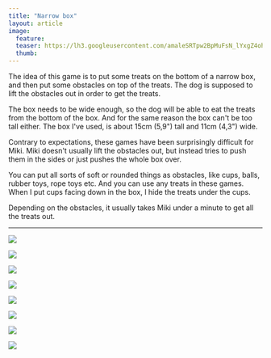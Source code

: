 ```yaml
---
title: "Narrow box"
layout: article
image:
  feature:
  teaser: https://lh3.googleusercontent.com/amaleSRTpw2BpMuFsN_lYxgZ4ohCjx2RdpoaP_rx5kYmcPxNBcsxICWKsM1fn3PF_wzBHJTi4AUmmuswRuwG5sgmN-s74113CvSxHlmzOYCeDPZTPkZB8KUojee6vHY0oMw2hVMJpVQQXidhXBK8fA7ghupCiwfvIHzHrH77fNEfnFzKq_De4sDYfbBsasgNKqWfl-SCHQpkg3BXXdbiDpGKuoshfWzOZWop4q2WEiOrMLJcjpzlVe_LtIrGhmIpISnVwJfSeJvCwr6abJ_-ScAmrpDI_MXhMS2RBCNyBzxOftSxcqUlLly8KEHEQXql2Qp8wC0ihNj5DQoMiP25A9yKTaui5-DeOMS1JXDcw5hyMOpV01cHgQYhJGV8mO8XRVbVRDXj86GqjB-a0l9PUMpM179Vnt_Z9xccLZRWewK_RUrmfjWZqeqiZ3MvglnG6iKDGN7dIolpuiwm2ris0nZEfaUzU0_ICOc9cjTnRAJIDPyfsw1AUaGbPfzj8UeaVViaw1CO1BOWzAtROjSMhcUX1LrVgUopS29CV5De_TQ=w245
  thumb:
---
```


The idea of this game is to put some treats on the bottom of a narrow box, and then put some obstacles on top of the treats. The dog is supposed to lift the obstacles out in order to get the treats.

The box needs to be wide enough, so the dog will be able to eat the treats from the bottom of the box. And for the same reason the box can't be too tall either. The box I've used, is about 15cm (5,9") tall and 11cm (4,3") wide.

Contrary to expectations, these games have been surprisingly difficult for Miki. Miki doesn't usually lift the obstacles out, but instead tries to push them in the sides or just pushes the whole box over.

You can put all sorts of soft or rounded things as obstacles, like cups, balls, rubber toys, rope toys etc. And you can use any treats in these games. When I put cups facing down in the box, I hide the treats under the cups.

Depending on the obstacles, it usually takes Miki under a minute to get all the treats out.

---

[![](https://lh3.googleusercontent.com/ZLEbj604QB44QDm_nuCJMvptw1PMQv0_M6wtfiC8rPkXeimF6Y1NRc_jrEEx24Zrnnk_npPMgaJFhrbSjAw8DnyehUX0BzUXTw9idkQWpf1x-T7Ybkuf1n-ofNXh2aG4n2rq23tEB8O5ASfniDzzZmeB4PP4NPqVEk8vV-LviuqtevfAtaNd774eUPXmRT9xVmhJ6Cosaq7cpuPoGaECfb3rRqoSrJIwa2-Y-cMX_nQL6RdQCVyqIURrOQxlCcY7f_mh6cAPBH0QeH41UT0NcVHl3ClIqL6X8fIcuue9kg7_uf0ytYemoezKPDQpiomNOlOx8oY7z1ihPzDK50ThYbiSB2ZOyqr7iLjuITkwcKdWOjAC-dL7HRxGLRs9oeEF9WQO0ovhRIT5j8XrtcfPLAUJeCDToZ5SZKT-8pgSHDH_mOthYpEjWDh9vllXKMkJ_6lF41wIThlq6Fi_2jeg3VQf4J8uWTIjKo7ge1oU_7RMaWAaofLMe-Lz1RzY7VMVP6podrgxWrBSWWwYDFSdop63WS-T2qDJjmigsU17Fp0=w800)](https://lh3.googleusercontent.com/ZLEbj604QB44QDm_nuCJMvptw1PMQv0_M6wtfiC8rPkXeimF6Y1NRc_jrEEx24Zrnnk_npPMgaJFhrbSjAw8DnyehUX0BzUXTw9idkQWpf1x-T7Ybkuf1n-ofNXh2aG4n2rq23tEB8O5ASfniDzzZmeB4PP4NPqVEk8vV-LviuqtevfAtaNd774eUPXmRT9xVmhJ6Cosaq7cpuPoGaECfb3rRqoSrJIwa2-Y-cMX_nQL6RdQCVyqIURrOQxlCcY7f_mh6cAPBH0QeH41UT0NcVHl3ClIqL6X8fIcuue9kg7_uf0ytYemoezKPDQpiomNOlOx8oY7z1ihPzDK50ThYbiSB2ZOyqr7iLjuITkwcKdWOjAC-dL7HRxGLRs9oeEF9WQO0ovhRIT5j8XrtcfPLAUJeCDToZ5SZKT-8pgSHDH_mOthYpEjWDh9vllXKMkJ_6lF41wIThlq6Fi_2jeg3VQf4J8uWTIjKo7ge1oU_7RMaWAaofLMe-Lz1RzY7VMVP6podrgxWrBSWWwYDFSdop63WS-T2qDJjmigsU17Fp0=s0)

[![](https://lh3.googleusercontent.com/96oH82xwpEW3RFBeTktDkzaSCTwMQeC3d1td5csHO315nFGy6J68eAUom53zwvQQ3Vz4YBqohDHxgzZbXYtZPP-b8sKyTs7I6Anw7Hnkd4bePOuV0D9mCkAqQLNohnyiXR1RH3ZLh8j6BKpVFiMxnwberyYvmjGcRJGwSMkUahNazsPr_G73ZI2A0nFe_Oyj4Pgm_9zN8-_di3xWe9P1Qk9dxhUko_mNEBb52OidFEzoqebHl1jjYHFtEFWAwWMgCbFStTrupF0qkdm3X1gZWR-SspPhWmjdK4JkIpyyq6TVAeazoZoQdrD2ZqID5pFfQjmWr8op8r8WgV8RKmxstagqRyTxGLspVOG6yu2DUJLIBu_5nHbdNY2YYW5-pl1jLnyvUGGGH2XDtUosxB_0ph351vWH0MsV-HPShhb-f-WCXQITJYqO4jZovLMmyaan6t8cITNxkRZA_zLjvluguvuRsCmXKqwsHauqPFaI1Md477OXiCmfDzsWDZCxi_iqxs9nAjMWM_w9YyQhbPQdhnTltf9njboPIjcBJkoVGyY=w800)](https://lh3.googleusercontent.com/96oH82xwpEW3RFBeTktDkzaSCTwMQeC3d1td5csHO315nFGy6J68eAUom53zwvQQ3Vz4YBqohDHxgzZbXYtZPP-b8sKyTs7I6Anw7Hnkd4bePOuV0D9mCkAqQLNohnyiXR1RH3ZLh8j6BKpVFiMxnwberyYvmjGcRJGwSMkUahNazsPr_G73ZI2A0nFe_Oyj4Pgm_9zN8-_di3xWe9P1Qk9dxhUko_mNEBb52OidFEzoqebHl1jjYHFtEFWAwWMgCbFStTrupF0qkdm3X1gZWR-SspPhWmjdK4JkIpyyq6TVAeazoZoQdrD2ZqID5pFfQjmWr8op8r8WgV8RKmxstagqRyTxGLspVOG6yu2DUJLIBu_5nHbdNY2YYW5-pl1jLnyvUGGGH2XDtUosxB_0ph351vWH0MsV-HPShhb-f-WCXQITJYqO4jZovLMmyaan6t8cITNxkRZA_zLjvluguvuRsCmXKqwsHauqPFaI1Md477OXiCmfDzsWDZCxi_iqxs9nAjMWM_w9YyQhbPQdhnTltf9njboPIjcBJkoVGyY=s0)

[![](https://lh3.googleusercontent.com/Q6uMjws88v42gSM_xebvVYoSu-koxgE-BK0KToNjs50aPSNgnCPOAy2HjaJQ4xXiCicUXGjMsOc8kFS42cP2ALc7mvix8E85CfQwve8ul3yLK_-QHsWnclnVe5UAD4TEIs1WG7PklUiRR4kKL2gpsHUyH14ydhZJYPiSw_SRBEHvdqDHV0k5qwhmRWmUCkEugyM7i2mfHyCW1Rvy0UwE7tIRS8DAkmKsFcEBiuf1f-7m9VaPg42QVfuqo31MQjZsioywwdcKs5spCuIbpwGWFXRDZHcGPbrcERb4VNQC-wqWQLudBBA_etsaeXPgPRfSDphiv9LH2Y7NFAxNec2f9pZDlLzn6qVBEdRbT6NlqL1yYWl7D9ekAWfNZ4WUx0yLYSoBisDdo-TSZEsh845mZftnpw_VOXG7d5lCybSGk95hIWF_VvQm0ae5dcVHuNZPTR6IA-ddmGtlX0IyQ0oKvMPvh0ElwilqPAk9Kpk1_YLVY6XKqN3CrJhv7hd2b7p7Kp3jprozz2EvenVxFdp961pZI36vVAHyfRHdaD9CDS0=w800)](https://lh3.googleusercontent.com/Q6uMjws88v42gSM_xebvVYoSu-koxgE-BK0KToNjs50aPSNgnCPOAy2HjaJQ4xXiCicUXGjMsOc8kFS42cP2ALc7mvix8E85CfQwve8ul3yLK_-QHsWnclnVe5UAD4TEIs1WG7PklUiRR4kKL2gpsHUyH14ydhZJYPiSw_SRBEHvdqDHV0k5qwhmRWmUCkEugyM7i2mfHyCW1Rvy0UwE7tIRS8DAkmKsFcEBiuf1f-7m9VaPg42QVfuqo31MQjZsioywwdcKs5spCuIbpwGWFXRDZHcGPbrcERb4VNQC-wqWQLudBBA_etsaeXPgPRfSDphiv9LH2Y7NFAxNec2f9pZDlLzn6qVBEdRbT6NlqL1yYWl7D9ekAWfNZ4WUx0yLYSoBisDdo-TSZEsh845mZftnpw_VOXG7d5lCybSGk95hIWF_VvQm0ae5dcVHuNZPTR6IA-ddmGtlX0IyQ0oKvMPvh0ElwilqPAk9Kpk1_YLVY6XKqN3CrJhv7hd2b7p7Kp3jprozz2EvenVxFdp961pZI36vVAHyfRHdaD9CDS0=s0)

[![](https://lh3.googleusercontent.com/gQA43mPaqUb7v-VoDAMRuFERO3mYv1QiEj6JWYX_qyDFjKv1xgkJmrnVEBmxVywB2vebftIWIT-mUwKBTT3eYwn5Q7w6Us7rspDcBWdAeiuAbv3ifio8Mio5u5SPi-DRxI70s7tcyHgzZ3SzI4VCxS5m9zwsufznRhOFPnVOL1OlPBPYOZddjRBcDne8slTgXRTJhAb0ku6rNXkeh-oPLwMzHsKn5werhP_qGNq8q1EhJ6MODIxbVhfw-aMjc34EEHAE3pUYymVG3alDSbdAgaEj2umiC3d3ekjVVpI_DgLttce4gPQoF13TZhBYSMYLQH_bvUml3IVBL8VEMEfn3vC7ul7JoDc2Yfve1rJLoVP-_z36rYk73r8wmIgl1dDdudrHskH2UCzm8XoVWYWVWt0nlusoSGMQ10cSTl4SZRdPwiIJ2A6VVqKyLDSU_IAnUVzjol8b7I7oJ2saTq2Qjhar6W1MGaPc3IwfX3JQsxxMjs-11AWD7v3pmZadW99eo3SORSyEETbgaGIpCsX3dayoof6uGLPvc-MKbmlyGHI=w800)](https://lh3.googleusercontent.com/gQA43mPaqUb7v-VoDAMRuFERO3mYv1QiEj6JWYX_qyDFjKv1xgkJmrnVEBmxVywB2vebftIWIT-mUwKBTT3eYwn5Q7w6Us7rspDcBWdAeiuAbv3ifio8Mio5u5SPi-DRxI70s7tcyHgzZ3SzI4VCxS5m9zwsufznRhOFPnVOL1OlPBPYOZddjRBcDne8slTgXRTJhAb0ku6rNXkeh-oPLwMzHsKn5werhP_qGNq8q1EhJ6MODIxbVhfw-aMjc34EEHAE3pUYymVG3alDSbdAgaEj2umiC3d3ekjVVpI_DgLttce4gPQoF13TZhBYSMYLQH_bvUml3IVBL8VEMEfn3vC7ul7JoDc2Yfve1rJLoVP-_z36rYk73r8wmIgl1dDdudrHskH2UCzm8XoVWYWVWt0nlusoSGMQ10cSTl4SZRdPwiIJ2A6VVqKyLDSU_IAnUVzjol8b7I7oJ2saTq2Qjhar6W1MGaPc3IwfX3JQsxxMjs-11AWD7v3pmZadW99eo3SORSyEETbgaGIpCsX3dayoof6uGLPvc-MKbmlyGHI=s0)

[![](https://lh3.googleusercontent.com/pyezCu6zPs2Dgb375jWx6qqoUFf6nY17CaqKQpMxXxdOTlU3hSOjPyaZgDBbfA2eKA1bdoTZ8NpcaqXcE0-9-CV47gy8sx8kQXnC4CxnTa6T_4tmoXYRAqxXqG_SdLtQOKOhLWEnQZEWOadjIezajvC1xL3bLTIe4TliiQ6hLsz8fPsO9Xm6Ss1JeGTuxPWlq0HAIYpBugloEKK41_jHHdJaw_cu26-zKlFdZ5dJl4p16c9w3OqOsTOZ-UmN524FiFNcSL82mW0iDAZFSrhCmZYi1H1iAkbIWGdmbkBYKxUx3D9Fr7cYrCsFQreiTG3_Hm25rpleh1gCrR2afKlgIAjMUC3mEDA9FySOwux_zScaV2xDiyOcj5VdF6CmzxOmU5z_rZFgOqBhtds1kHjberf7VGDVcCJMW-6aWpmVWsg1rmEZuLkp0yuLMt0cDCuGWIr_oFdvO0nqZNG69Kykuj_BcmQ_xcAphbmVtpd7umlAJ_863ZV3Jwu8damEo9AYz4l2AOlcza6k7mrEfitrMa5PUj73iZ378e8utnZqv8U=w800)](https://lh3.googleusercontent.com/pyezCu6zPs2Dgb375jWx6qqoUFf6nY17CaqKQpMxXxdOTlU3hSOjPyaZgDBbfA2eKA1bdoTZ8NpcaqXcE0-9-CV47gy8sx8kQXnC4CxnTa6T_4tmoXYRAqxXqG_SdLtQOKOhLWEnQZEWOadjIezajvC1xL3bLTIe4TliiQ6hLsz8fPsO9Xm6Ss1JeGTuxPWlq0HAIYpBugloEKK41_jHHdJaw_cu26-zKlFdZ5dJl4p16c9w3OqOsTOZ-UmN524FiFNcSL82mW0iDAZFSrhCmZYi1H1iAkbIWGdmbkBYKxUx3D9Fr7cYrCsFQreiTG3_Hm25rpleh1gCrR2afKlgIAjMUC3mEDA9FySOwux_zScaV2xDiyOcj5VdF6CmzxOmU5z_rZFgOqBhtds1kHjberf7VGDVcCJMW-6aWpmVWsg1rmEZuLkp0yuLMt0cDCuGWIr_oFdvO0nqZNG69Kykuj_BcmQ_xcAphbmVtpd7umlAJ_863ZV3Jwu8damEo9AYz4l2AOlcza6k7mrEfitrMa5PUj73iZ378e8utnZqv8U=s0)

[![](https://lh3.googleusercontent.com/Jfx5WO2l094KuAfhsIRT4Kw55Aaty8FQOQPk6Qs1JO_a4hgwYibuGI7kuyDhW46BEFtIGaotQsJV12xUB6s4tic4C9IxHH1tiRx9UzNgXv9gHPH6kclabQhPXJbP3DWUS-93h05NA6rRXXn3gP2Ju8bP12XOu-Jy-BQ8fSf8_JGxWMoVkeprg_HWzYW82txIGcYX-ikv_F84TYhIU09mhmQ2wf1hdd1l9XkUYGpYABQ9c1xkJxgh3diqK9TvSyf-yPmlr9i2GjtnZi1_yENlLS1XwsBnSB1YWeUa_ON6dqHggProy28780gV5OokFz9xV7jRzizvQS5LPSa53dt8fD4zAwMPV83iJYxTUmjtlhgkeQMCdKosqQ93Dcx3tI_Z7qS4e8cQ3_tscBfmicaAK1L0bt420xJzYZIIrJ-1fA1AwH2kKk-S4INRaVyEzgZxEk0X-hejeTqQOxJq3vZhQgt4FjZtsgzm5lq1VcK8wnGxaNn_tkynskqT8_5PAYMhhoFJgyl86JBjwY7FDlK3gzx_PJTYQLLb0CgnzG7mUTE=w800)](https://lh3.googleusercontent.com/Jfx5WO2l094KuAfhsIRT4Kw55Aaty8FQOQPk6Qs1JO_a4hgwYibuGI7kuyDhW46BEFtIGaotQsJV12xUB6s4tic4C9IxHH1tiRx9UzNgXv9gHPH6kclabQhPXJbP3DWUS-93h05NA6rRXXn3gP2Ju8bP12XOu-Jy-BQ8fSf8_JGxWMoVkeprg_HWzYW82txIGcYX-ikv_F84TYhIU09mhmQ2wf1hdd1l9XkUYGpYABQ9c1xkJxgh3diqK9TvSyf-yPmlr9i2GjtnZi1_yENlLS1XwsBnSB1YWeUa_ON6dqHggProy28780gV5OokFz9xV7jRzizvQS5LPSa53dt8fD4zAwMPV83iJYxTUmjtlhgkeQMCdKosqQ93Dcx3tI_Z7qS4e8cQ3_tscBfmicaAK1L0bt420xJzYZIIrJ-1fA1AwH2kKk-S4INRaVyEzgZxEk0X-hejeTqQOxJq3vZhQgt4FjZtsgzm5lq1VcK8wnGxaNn_tkynskqT8_5PAYMhhoFJgyl86JBjwY7FDlK3gzx_PJTYQLLb0CgnzG7mUTE=s0)

[![](https://lh3.googleusercontent.com/Jylig4mKW3h_opLfSF1fSsLyVrI4pVOyQu61QQejtMDlTSIIC969L6pSxJmKQsYKpuZzTqrlztt7UhaKOfXNRnGPpS8BiK1ApMdFNEc4KDkdn6dj1ZnnLPNuEz7aFIHBP4IiRfhz50vLM2ntvlH4ZldeOlWRWL4ZrR8OW-xQauhmgOdon5KGPkfbp6dq4zgmcC6mn-RZdxONtORSbT9FuME7uUef58aSD5Bs-Sf9Hu0rg_2OcjuV8CZQWSLAB0WQzAc_yj_hED0xJ6-JRVgKwgdfJC9X9DBCleIWlGa4T2IRqoxkGxwmr8a8PxmM6Aq1XSAWRxEmiCwMhTbSL3QLl762PXS_SHW8HPzZ7_dGQ8CcyBMzp3Od4P-QqO8N6q9UttgNqt0k1cHxpwmDK3JHyaO31aZEQcg9SIpPpVgcQZJC7vqgxLvpePAZkyXEt5gUk50xzVY5jqIAOfYVF9gKeSS_yiUGJ-CO647z4deknBgaWMujPhBCDVxyhAxD_w-JBx3THIjKq2dvsG2IzrEPK-uKeiDLpw9NO6Pi9Pfobzw=w800)](https://lh3.googleusercontent.com/Jylig4mKW3h_opLfSF1fSsLyVrI4pVOyQu61QQejtMDlTSIIC969L6pSxJmKQsYKpuZzTqrlztt7UhaKOfXNRnGPpS8BiK1ApMdFNEc4KDkdn6dj1ZnnLPNuEz7aFIHBP4IiRfhz50vLM2ntvlH4ZldeOlWRWL4ZrR8OW-xQauhmgOdon5KGPkfbp6dq4zgmcC6mn-RZdxONtORSbT9FuME7uUef58aSD5Bs-Sf9Hu0rg_2OcjuV8CZQWSLAB0WQzAc_yj_hED0xJ6-JRVgKwgdfJC9X9DBCleIWlGa4T2IRqoxkGxwmr8a8PxmM6Aq1XSAWRxEmiCwMhTbSL3QLl762PXS_SHW8HPzZ7_dGQ8CcyBMzp3Od4P-QqO8N6q9UttgNqt0k1cHxpwmDK3JHyaO31aZEQcg9SIpPpVgcQZJC7vqgxLvpePAZkyXEt5gUk50xzVY5jqIAOfYVF9gKeSS_yiUGJ-CO647z4deknBgaWMujPhBCDVxyhAxD_w-JBx3THIjKq2dvsG2IzrEPK-uKeiDLpw9NO6Pi9Pfobzw=s0)

[![](https://lh3.googleusercontent.com/Lx6SS2kfHFsGOwA0yT9EmNMAolZt6bWnPBuJ0VIzRb7ciuVlHQgBATnWTlXVBtWPSgStOdSMmCmrjYDjgR4l2aLfSt-Od8aArTKNBM_SoIYyLz-PC6WqKkLEQTUgAqzDnZUENvM18rE6mvuY1MAH4y8UTNowhmxmfA9uRE5dQHXIuZHUPgqEBcxHi8JIxiPDzadlMUhcq7LxhIUPiM8TN_o8Tj0JTvthqNZwf-AUPusryLcHf_EYZNdGB8tZ-8VNXh2Fbz6iioY6pVkOOsMaJJZHCq16cl5U0wqNrzBixExhl2Ukl1ENc_T3soN_jPLQILMIlT5A7sF69H_xsU8_e-njLW97ibLV2JroVmOupHT5TNv86QnVWO9H33XgvpjXuPU28sI8IOcpVJll8QKS3lnwEMjU7N6Rglr2lYxqUFDbK10k3HhHVQ3r-U_UiX26GmXxcW89hoOUex93coMRqBeaILmFI28A6re4uDwUyJJc1_kALl-pytFLGGeRCFHtiPZsSCoDD4Gn_QdMLWxtzGyLRXD4plUIbyN8EigjajI=w800)](https://lh3.googleusercontent.com/Lx6SS2kfHFsGOwA0yT9EmNMAolZt6bWnPBuJ0VIzRb7ciuVlHQgBATnWTlXVBtWPSgStOdSMmCmrjYDjgR4l2aLfSt-Od8aArTKNBM_SoIYyLz-PC6WqKkLEQTUgAqzDnZUENvM18rE6mvuY1MAH4y8UTNowhmxmfA9uRE5dQHXIuZHUPgqEBcxHi8JIxiPDzadlMUhcq7LxhIUPiM8TN_o8Tj0JTvthqNZwf-AUPusryLcHf_EYZNdGB8tZ-8VNXh2Fbz6iioY6pVkOOsMaJJZHCq16cl5U0wqNrzBixExhl2Ukl1ENc_T3soN_jPLQILMIlT5A7sF69H_xsU8_e-njLW97ibLV2JroVmOupHT5TNv86QnVWO9H33XgvpjXuPU28sI8IOcpVJll8QKS3lnwEMjU7N6Rglr2lYxqUFDbK10k3HhHVQ3r-U_UiX26GmXxcW89hoOUex93coMRqBeaILmFI28A6re4uDwUyJJc1_kALl-pytFLGGeRCFHtiPZsSCoDD4Gn_QdMLWxtzGyLRXD4plUIbyN8EigjajI=s0)
